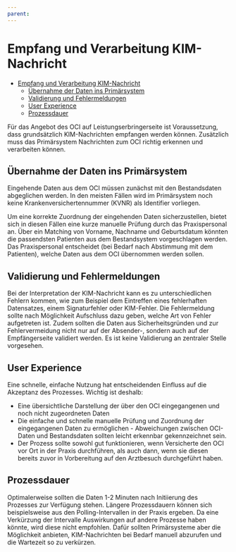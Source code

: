 ```yaml
---
parent:
---
```

# Empfang und Verarbeitung KIM-Nachricht

- [Empfang und Verarbeitung KIM-Nachricht](#empfang-und-verarbeitung-kim-nachricht)
  - [Übernahme der Daten ins Primärsystem](#übernahme-der-daten-ins-primärsystem)
  - [Validierung und Fehlermeldungen](#validierung-und-fehlermeldungen)
  - [User Experience](#user-experience)
  - [Prozessdauer](#prozessdauer)

Für das Angebot des OCI auf Leistungserbringerseite ist Voraussetzung, dass grundsätzlich KIM-Nachrichten empfangen werden können. Zusätzlich muss das Primärsystem Nachrichten zum OCI richtig erkennen und verarbeiten können.

## Übernahme der Daten ins Primärsystem

Eingehende Daten aus dem OCI müssen zunächst mit den Bestandsdaten abgeglichen werden. In den meisten Fällen wird im Primärsystem noch keine Krankenversichertennummer (KVNR) als Identifier vorliegen.

Um eine korrekte Zuordnung der eingehenden Daten sicherzustellen, bietet sich in diesen Fällen eine kurze manuelle Prüfung durch das Praxispersonal an. Über ein Matching von Vorname, Nachname und Geburtsdatum könnten die passendsten Patienten aus dem Bestandsystem vorgeschlagen werden. Das Praxispersonal entscheidet (bei Bedarf nach Abstimmung mit dem Patienten), welche Daten aus dem OCI übernommen werden sollen.

## Validierung und Fehlermeldungen

Bei der Interpretation der KIM-Nachricht kann es zu unterschiedlichen Fehlern kommen, wie zum Beispiel dem Eintreffen eines fehlerhaften Datensatzes, einem Signaturfehler oder KIM-Fehler. Die Fehlermeldung sollte nach Möglichkeit Aufschluss dazu geben, welche Art von Fehler aufgetreten ist. Zudem sollten die Daten aus Sicherheitsgründen und zur Fehlervermeidung nicht nur auf der Absender-, sondern auch auf der Empfängerseite validiert werden. Es ist keine Validierung an zentraler Stelle vorgesehen.

## User Experience

Eine schnelle, einfache Nutzung hat entscheidenden Einfluss auf die Akzeptanz des Prozesses. Wichtig ist deshalb:

- Eine übersichtliche Darstellung der über den OCI eingegangenen und noch nicht zugeordneten Daten
- Die einfache und schnelle manuelle Prüfung und Zuordnung der eingegangenen Daten zu ermöglichen - Abweichungen zwischen OCI-Daten und Bestandsdaten sollten leicht erkennbar gekennzeichnet sein.
- Der Prozess sollte sowohl gut funktionieren, wenn Versicherte den OCI vor Ort in der Praxis durchführen, als auch dann, wenn sie diesen bereits zuvor in Vorbereitung auf den Arztbesuch durchgeführt haben.

## Prozessdauer

Optimalerweise sollten die Daten 1-2 Minuten nach Initiierung des Prozesses zur Verfügung stehen. Längere Prozessdauern können sich beispielsweise aus den Polling-Intervallen in der Praxis ergeben. Da eine Verkürzung der Intervalle Auswirkungen auf andere Prozesse haben könnte, wird diese nicht empfohlen. Dafür sollten Primärsysteme aber die Möglichkeit anbieten, KIM-Nachrichten bei Bedarf manuell abzurufen und die Wartezeit so zu verkürzen.
